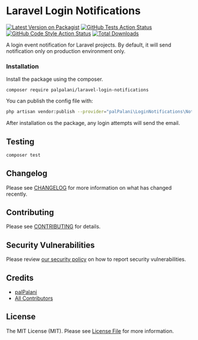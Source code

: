 # Laravel Login Notifications

[![Latest Version on Packagist](https://img.shields.io/packagist/v/palpalani/laravel-login-notifications.svg?style=flat-square)](https://packagist.org/packages/palpalani/laravel-login-notifications)
[![GitHub Tests Action Status](https://img.shields.io/github/workflow/status/palpalani/laravel-login-notifications/run-tests?label=tests)](https://github.com/palpalani/laravel-login-notifications/actions?query=workflow%3Arun-tests+branch%3Amaster)
[![GitHub Code Style Action Status](https://img.shields.io/github/workflow/status/palpalani/laravel-login-notifications/Check%20&%20fix%20styling?label=code%20style)](https://github.com/palpalani/laravel-login-notifications/actions?query=workflow%3A"Check+%26+fix+styling"+branch%3Amaster)
[![Total Downloads](https://img.shields.io/packagist/dt/palpalani/laravel-login-notifications.svg?style=flat-square)](https://packagist.org/packages/palpalani/laravel-login-notifications)

A login event notification for Laravel projects. By default, it will send
notification only on production environment only.

### Installation
Install the package using the composer.
```
composer require palpalani/laravel-login-notifications
```

You can publish the config file with:
```bash
php artisan vendor:publish --provider="palPalani\LoginNotifications\NotificationServiceProvider" --tag="config"
```

After installation os the package, any login attempts will send the email.

## Testing

``` bash
composer test
```

## Changelog

Please see [CHANGELOG](CHANGELOG.md) for more information on what has changed recently.

## Contributing

Please see [CONTRIBUTING](.github/CONTRIBUTING.md) for details.

## Security Vulnerabilities

Please review [our security policy](../../security/policy) on how to report security vulnerabilities.

## Credits

- [palPalani](https://github.com/palpalani)
- [All Contributors](../../contributors)

## License

The MIT License (MIT). Please see [License File](LICENSE.md) for more information.
